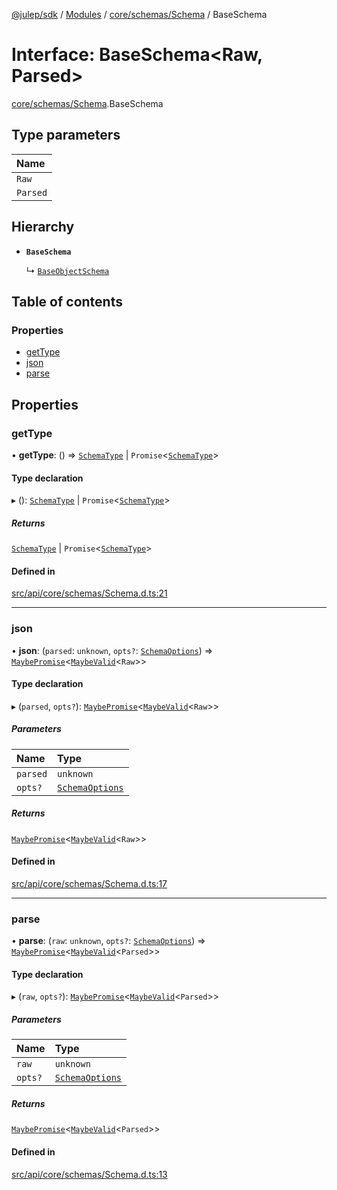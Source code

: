 [@julep/sdk](../README.md) / [Modules](../modules.md) / [core/schemas/Schema](../modules/core_schemas_Schema.md) / BaseSchema

# Interface: BaseSchema\<Raw, Parsed\>

[core/schemas/Schema](../modules/core_schemas_Schema.md).BaseSchema

## Type parameters

| Name |
| :------ |
| `Raw` |
| `Parsed` |

## Hierarchy

- **`BaseSchema`**

  ↳ [`BaseObjectSchema`](core_schemas_builders_object_types.BaseObjectSchema.md)

## Table of contents

### Properties

- [getType](core_schemas_Schema.BaseSchema.md#gettype)
- [json](core_schemas_Schema.BaseSchema.md#json)
- [parse](core_schemas_Schema.BaseSchema.md#parse)

## Properties

### getType

• **getType**: () => [`SchemaType`](../modules/core_schemas_Schema.md#schematype) \| `Promise`\<[`SchemaType`](../modules/core_schemas_Schema.md#schematype)\>

#### Type declaration

▸ (): [`SchemaType`](../modules/core_schemas_Schema.md#schematype) \| `Promise`\<[`SchemaType`](../modules/core_schemas_Schema.md#schematype)\>

##### Returns

[`SchemaType`](../modules/core_schemas_Schema.md#schematype) \| `Promise`\<[`SchemaType`](../modules/core_schemas_Schema.md#schematype)\>

#### Defined in

[src/api/core/schemas/Schema.d.ts:21](https://github.com/julep-ai/samantha-monorepo/blob/9aefd53/sdks/js/src/api/core/schemas/Schema.d.ts#L21)

___

### json

• **json**: (`parsed`: `unknown`, `opts?`: [`SchemaOptions`](core_schemas_Schema.SchemaOptions.md)) => [`MaybePromise`](../modules/core_schemas_utils_MaybePromise.md#maybepromise)\<[`MaybeValid`](../modules/core_schemas_Schema.md#maybevalid)\<`Raw`\>\>

#### Type declaration

▸ (`parsed`, `opts?`): [`MaybePromise`](../modules/core_schemas_utils_MaybePromise.md#maybepromise)\<[`MaybeValid`](../modules/core_schemas_Schema.md#maybevalid)\<`Raw`\>\>

##### Parameters

| Name | Type |
| :------ | :------ |
| `parsed` | `unknown` |
| `opts?` | [`SchemaOptions`](core_schemas_Schema.SchemaOptions.md) |

##### Returns

[`MaybePromise`](../modules/core_schemas_utils_MaybePromise.md#maybepromise)\<[`MaybeValid`](../modules/core_schemas_Schema.md#maybevalid)\<`Raw`\>\>

#### Defined in

[src/api/core/schemas/Schema.d.ts:17](https://github.com/julep-ai/samantha-monorepo/blob/9aefd53/sdks/js/src/api/core/schemas/Schema.d.ts#L17)

___

### parse

• **parse**: (`raw`: `unknown`, `opts?`: [`SchemaOptions`](core_schemas_Schema.SchemaOptions.md)) => [`MaybePromise`](../modules/core_schemas_utils_MaybePromise.md#maybepromise)\<[`MaybeValid`](../modules/core_schemas_Schema.md#maybevalid)\<`Parsed`\>\>

#### Type declaration

▸ (`raw`, `opts?`): [`MaybePromise`](../modules/core_schemas_utils_MaybePromise.md#maybepromise)\<[`MaybeValid`](../modules/core_schemas_Schema.md#maybevalid)\<`Parsed`\>\>

##### Parameters

| Name | Type |
| :------ | :------ |
| `raw` | `unknown` |
| `opts?` | [`SchemaOptions`](core_schemas_Schema.SchemaOptions.md) |

##### Returns

[`MaybePromise`](../modules/core_schemas_utils_MaybePromise.md#maybepromise)\<[`MaybeValid`](../modules/core_schemas_Schema.md#maybevalid)\<`Parsed`\>\>

#### Defined in

[src/api/core/schemas/Schema.d.ts:13](https://github.com/julep-ai/samantha-monorepo/blob/9aefd53/sdks/js/src/api/core/schemas/Schema.d.ts#L13)
